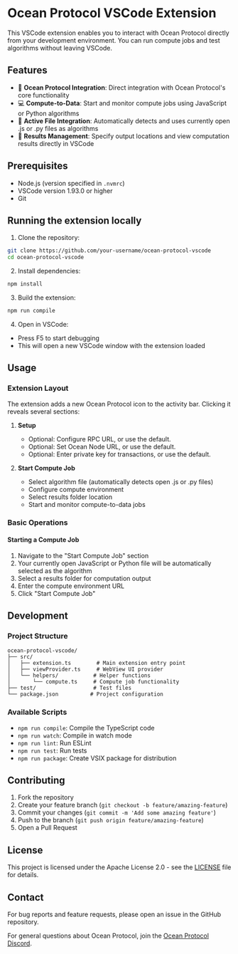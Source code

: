 # Ocean Protocol VSCode Extension

This VSCode extension enables you to interact with Ocean Protocol directly from your development environment. You can run compute jobs and test algorithms without leaving VSCode.

## Features

- 🌊 **Ocean Protocol Integration**: Direct integration with Ocean Protocol's core functionality
- 💻 **Compute-to-Data**: Start and monitor compute jobs using JavaScript or Python algorithms
- 🔄 **Active File Integration**: Automatically detects and uses currently open .js or .py files as algorithms
- 📁 **Results Management**: Specify output locations and view computation results directly in VSCode

## Prerequisites

- Node.js (version specified in `.nvmrc`)
- VSCode version 1.93.0 or higher
- Git

## Running the extension locally

1. Clone the repository:

```bash
git clone https://github.com/your-username/ocean-protocol-vscode
cd ocean-protocol-vscode
```

2. Install dependencies:

```bash
npm install
```

3. Build the extension:

```bash
npm run compile
```

4. Open in VSCode:

- Press F5 to start debugging
- This will open a new VSCode window with the extension loaded

## Usage

### Extension Layout

The extension adds a new Ocean Protocol icon to the activity bar. Clicking it reveals several sections:

1. **Setup**

   - Optional: Configure RPC URL, or use the default.
   - Optional: Set Ocean Node URL, or use the default.
   - Optional: Enter private key for transactions, or use the default.

2. **Start Compute Job**
   - Select algorithm file (automatically detects open .js or .py files)
   - Configure compute environment
   - Select results folder location
   - Start and monitor compute-to-data jobs

### Basic Operations

#### Starting a Compute Job

1. Navigate to the "Start Compute Job" section
2. Your currently open JavaScript or Python file will be automatically selected as the algorithm
3. Select a results folder for computation output
4. Enter the compute environment URL
5. Click "Start Compute Job"

## Development

### Project Structure

```
ocean-protocol-vscode/
├── src/
│   ├── extension.ts        # Main extension entry point
│   ├── viewProvider.ts     # WebView UI provider
│   └── helpers/           # Helper functions
│       └── compute.ts     # Compute job functionality
├── test/                  # Test files
└── package.json          # Project configuration
```

### Available Scripts

- `npm run compile`: Compile the TypeScript code
- `npm run watch`: Compile in watch mode
- `npm run lint`: Run ESLint
- `npm run test`: Run tests
- `npm run package`: Create VSIX package for distribution

## Contributing

1. Fork the repository
2. Create your feature branch (`git checkout -b feature/amazing-feature`)
3. Commit your changes (`git commit -m 'Add some amazing feature'`)
4. Push to the branch (`git push origin feature/amazing-feature`)
5. Open a Pull Request

## License

This project is licensed under the Apache License 2.0 - see the [LICENSE](LICENSE) file for details.

## Contact

For bug reports and feature requests, please open an issue in the GitHub repository.

For general questions about Ocean Protocol, join the [Ocean Protocol Discord](https://discord.gg/TnXjkR5).
